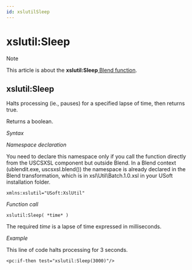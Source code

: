 ```yaml
---
id: xslutilSleep
---
```


# xslutil:Sleep



> [!NOTE]
> This article is about the **xslutil:Sleep**[ Blend function](/docs/Repositories/Blend%20functions).

## **xslutil:Sleep**

Halts processing (ie., pauses) for a specified lapse of time, then returns true.

Returns a boolean.

*Syntax*

*Namespace declaration*

You need to declare this namespace only if you call the function directly from the USCSXSL component but outside Blend. In a Blend context (ublendit.exe, uscsxsl.blend()) the namespace is already declared in the Blend transformation, which is in xsl\\Util\\Batch.1.0.xsl in your USoft installation folder.

```
xmlns:xslutil="USoft:XslUtil"
```

*Function call*

```
xslutil:Sleep( *time* )
```

The required *time* is a lapse of time expressed in milliseconds.

*Example*

This line of code halts processing for 3 seconds.

```language-xml
<pc:if-then test="xslutil:Sleep(3000)"/>
```

 